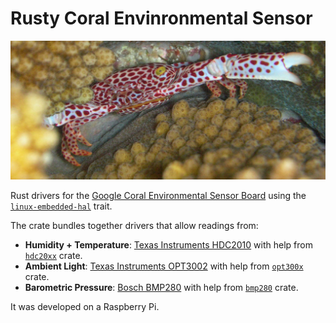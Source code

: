 # Rusty Coral Envinronmental Sensor

[<img src="trapezia.jpg">](https://en.wikipedia.org/wiki/Trapezia)

Rust drivers for the [Google Coral Environmental Sensor Board](https://coral.ai/docs/enviro-board/datasheet) using the [`linux-embedded-hal`](https://github.com/rust-embedded/linux-embedded-hal) trait.

The crate bundles together drivers that allow readings from:
- **Humidity + Temperature**: [Texas Instruments HDC2010](https://www.ti.com/lit/ds/symlink/hdc2010.pdf) with help from [`hdc20xx`](https://crates.io/crates/hdc20xx) crate.
- **Ambient Light**: [Texas Instruments OPT3002](https://www.ti.com/lit/ds/symlink/opt3002.pdf) with help from [`opt300x`](https://crates.io/crates/opt300x) crate.
- **Barometric Pressure**: [Bosch BMP280](https://www.bosch-sensortec.com/media/boschsensortec/downloads/datasheets/bst-bmp280-ds001.pdf) with help from [`bmp280`](https://crates.io/crates/bmp280) crate.

It was developed on a Raspberry Pi.
